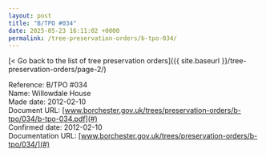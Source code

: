 ```yaml
---
layout: post
title: "B/TPO #034"
date: 2025-05-23 16:11:02 +0000
permalink: /tree-preservation-orders/b-tpo-034/
---
```


[< Go back to the list of tree preservation orders]({{ site.baseurl }}/tree-preservation-orders/page-2/)

Reference:	B/TPO #034 <br/>
Name: Willowdale House<br/>
Made date: 2012-02-10<br/>
Document URL: [www.borchester.gov.uk/trees/preservation-orders/b-tpo/034/b-tpo-034.pdf](#)<br/>
Confirmed date: 2012-02-10<br/>
Documentation URL: [www.borchester.gov.uk/trees/preservation-orders/b-tpo/034/](#)<br/>
